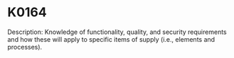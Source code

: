 # K0164
Description: Knowledge of functionality, quality, and security requirements and how these will apply to specific items of supply (i.e., elements and processes).
